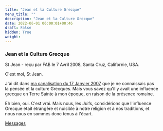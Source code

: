 ```yaml
---
title: "Jean et la Culture Grecque"
menu_title: ""
description: "Jean et la Culture Grecque"
date: 2022-06-01 06:00:01+00:46
draft: False
hidden: True
weight:
---
```

### Jean et la Culture Grecque

St Jean - reçu par FAB le 7 Avril 2008, Santa Cruz, Californie, USA.

C'est moi, St Jean.

J'ai dit dans [ma canalisation du 17 Janvier 2007](/fr-contemporary-messages/fr-contemporary-messages-by-date-order/fr-contemporary-messages-2007/fr-2007-1-17-2-fab-st-john/) que je ne connaissais pas la pensée et la culture Grecques. Mais vous savez qu'il y avait une influence grecque en Terre Sainte à mon époque, en raison de la présence romaine.

Eh bien, oui. C'est vrai. Mais nous, les Juifs, considérions que l'influence Grecque était étrangère et nuisible à notre religion et à nos traditions, et nous nous en sommes donc tenus à l'écart.

[Messages](/fr-contemporary-messages/fr-contemporary-messages-by-date-order/fr-contemporary-messages-2008)

